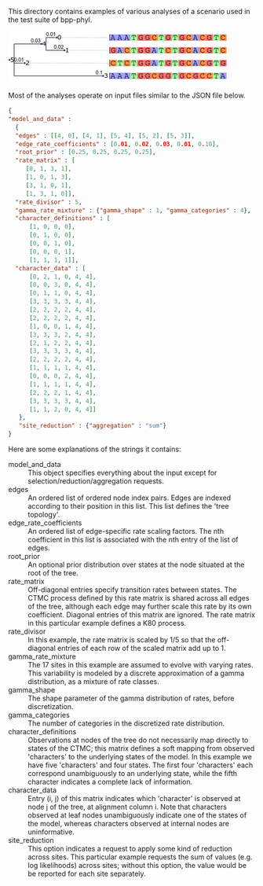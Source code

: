 This directory contains examples of various analyses of
a scenario used in the test suite of bpp-phyl.

![tree figure](treefig.png)

Most of the analyses operate on input files similar to the JSON file below.

```json
{
"model_and_data" :
  {
  "edges" : [[4, 0], [4, 1], [5, 4], [5, 2], [5, 3]],
  "edge_rate_coefficients" : [0.01, 0.02, 0.03, 0.01, 0.10],
  "root_prior" : [0.25, 0.25, 0.25, 0.25],
  "rate_matrix" : [
	 [0, 1, 3, 1],
	 [1, 0, 1, 3],
	 [3, 1, 0, 1],
	 [1, 3, 1, 0]],
  "rate_divisor" : 5,
  "gamma_rate_mixture" : {"gamma_shape" : 1, "gamma_categories" : 4},
  "character_definitions" : [
	  [1, 0, 0, 0],
	  [0, 1, 0, 0],
	  [0, 0, 1, 0],
	  [0, 0, 0, 1],
	  [1, 1, 1, 1]],
  "character_data" : [
	  [0, 2, 1, 0, 4, 4],
	  [0, 0, 3, 0, 4, 4],
	  [0, 1, 1, 0, 4, 4],
	  [3, 3, 3, 3, 4, 4],
	  [2, 2, 2, 2, 4, 4],
	  [2, 2, 2, 2, 4, 4],
	  [1, 0, 0, 1, 4, 4],
	  [3, 3, 3, 2, 4, 4],
	  [2, 1, 2, 2, 4, 4],
	  [3, 3, 3, 3, 4, 4],
	  [2, 2, 2, 2, 4, 4],
	  [1, 1, 1, 1, 4, 4],
	  [0, 0, 0, 2, 4, 4],
	  [1, 1, 1, 1, 4, 4],
	  [2, 2, 2, 1, 4, 4],
	  [3, 3, 3, 3, 4, 4],
	  [1, 1, 2, 0, 4, 4]]
   },
   "site_reduction" : {"aggregation" : "sum"}
}
```

Here are some explanations of the strings it contains:
<dl>

<dt>model_and_data</dt>
<dd>
This object specifies everything about the input except
for selection/reduction/aggregation requests.
</dd>

<dt>edges</dt>
<dd>
An ordered list of ordered node index pairs.
Edges are indexed according to their position in this list.
This list defines the 'tree topology'.
</dd>

<dt>edge_rate_coefficients</dt>
<dd>
An ordered list of edge-specific rate scaling factors.
The nth coefficient in this list is associated with the nth
entry of the list of edges.
</dd>

<dt>root_prior</dt>
<dd>
An optional prior distribution over states at the node
situated at the root of the tree.
</dd>

<dt>rate_matrix</dt>
<dd>
Off-diagonal entries specify transition rates between states.
The CTMC process defined by this rate matrix is shared across
all edges of the tree, although each edge may further scale this rate
by its own coefficient.
Diagonal entries of this matrix are ignored.
The rate matrix in this particular example defines a K80 process.
</dd>

<dt>rate_divisor</dt>
<dd>
In this example, the rate matrix is scaled by 1/5
so that the off-diagonal entries of each row of the scaled matrix
add up to 1.
</dd>

<dt>gamma_rate_mixture</dt>
<dd>
The 17 sites in this example are assumed to evolve with varying rates.
This variability is modeled by a discrete approximation
of a gamma distribution, as a mixture of rate classes.
</dd>

<dt>gamma_shape</dt>
<dd>
The shape parameter of the gamma distribution of rates,
before discretization.
</dd>

<dt>gamma_categories</dt>
<dd>
The number of categories in the discretized rate distribution.
</dd>

<dt>character_definitions</dt>
<dd>
Observations at nodes of the tree do not necessarily map directly
to states of the CTMC; this matrix defines a soft mapping
from observed 'characters' to the underlying states of the model.
In this example we have five 'characters' and four states.
The first four 'characters' each correspond unambiguously
to an underlying state, while the fifth character indicates
a complete lack of information.
</dd>

<dt>character_data</dt>
<dd>
Entry (i, j) of this matrix indicates which 'character' is observed
at node j of the tree, at alignment column i.
Note that characters observed at leaf nodes unambiguously indicate
one of the states of the model, whereas characters observed at
internal nodes are uninformative.
</dd>

<dt>site_reduction</dt>
<dd>
This option indicates a request to apply some kind of reduction across sites.
This particular example requests the sum of values (e.g. log likelihoods)
across sites; without this option, the value would be
be reported for each site separately.
</dd>

</dl>
